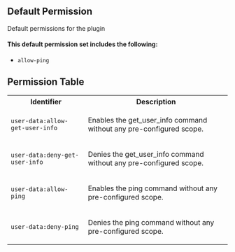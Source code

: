 ## Default Permission

Default permissions for the plugin

#### This default permission set includes the following:

- `allow-ping`

## Permission Table

<table>
<tr>
<th>Identifier</th>
<th>Description</th>
</tr>


<tr>
<td>

`user-data:allow-get-user-info`

</td>
<td>

Enables the get_user_info command without any pre-configured scope.

</td>
</tr>

<tr>
<td>

`user-data:deny-get-user-info`

</td>
<td>

Denies the get_user_info command without any pre-configured scope.

</td>
</tr>

<tr>
<td>

`user-data:allow-ping`

</td>
<td>

Enables the ping command without any pre-configured scope.

</td>
</tr>

<tr>
<td>

`user-data:deny-ping`

</td>
<td>

Denies the ping command without any pre-configured scope.

</td>
</tr>
</table>
